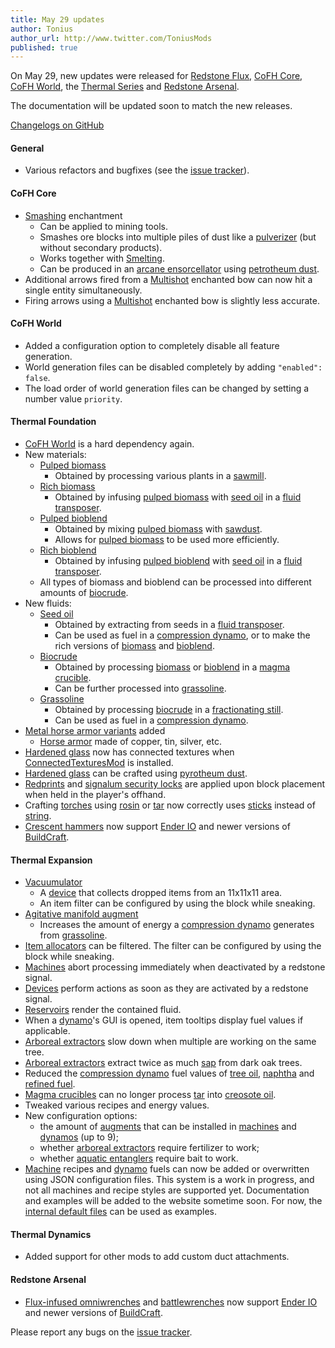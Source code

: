 ```yaml
---
title: May 29 updates
author: Tonius
author_url: http://www.twitter.com/ToniusMods
published: true
---
```


On May 29, new updates were released for [Redstone Flux](/docs/redstone-flux/),
[CoFH Core](/docs/1.12/cofh-core/), [CoFH World](/docs/1.12/cofh-world/), the [Thermal
Series](/docs/#thermal-series) and [Redstone Arsenal](/docs/1.12/redstone-arsenal/).

The documentation will be updated soon to match the new releases.

[Changelogs on GitHub](https://github.com/CoFH/Version)

#### General
* Various refactors and bugfixes (see the [issue
  tracker](https://github.com/CoFH/Feedback/issues?q=is%3Aissue+is%3Aclosed+label%3Afixed+sort%3Aupdated-desc)).

#### CoFH Core
* [Smashing](/docs/1.12/cofh-core/smashing/) enchantment
  * Can be applied to mining tools.
  * Smashes ore blocks into multiple piles of dust like a
    [pulverizer](/docs/1.12/thermal-expansion/pulverizer/) (but without secondary
    products).
  * Works together with [Smelting](/docs/1.12/cofh-core/smelting/).
  * Can be produced in an [arcane
    ensorcellator](/docs/1.12/thermal-expansion/arcane-ensorcellator/) using
    [petrotheum dust](/docs/1.12/thermal-foundation/petrotheum-dust/).
* Additional arrows fired from a [Multishot](/docs/1.12/cofh-core/multishot/)
  enchanted bow can now hit a single entity simultaneously.
* Firing arrows using a [Multishot](/docs/1.12/cofh-core/multishot/) enchanted bow is
  slightly less accurate.

#### CoFH World
* Added a configuration option to completely disable all feature generation.
* World generation files can be disabled completely by adding `"enabled":
  false`.
* The load order of world generation files can be changed by setting a number
  value `priority`.

#### Thermal Foundation
* [CoFH World](/docs/1.12/cofh-world/) is a hard dependency again.
* New materials:
  * [Pulped biomass](/docs/1.12/thermal-foundation/pulped-biomass/)
    * Obtained by processing various plants in a
      [sawmill](/docs/1.12/thermal-expansion/sawmill/).
  * [Rich biomass](/docs/1.12/thermal-foundation/rich-biomass/)
    * Obtained by infusing [pulped
      biomass](/docs/1.12/thermal-foundation/pulped-biomass/) with [seed
      oil](/docs/1.12/thermal-foundation/seed-oil/) in a [fluid
      transposer](/docs/1.12/thermal-expansion/fluid-transposer/).
  * [Pulped bioblend](/docs/1.12/thermal-foundation/pulped-bioblend/)
    * Obtained by mixing [pulped
      biomass](/docs/1.12/thermal-foundation/pulped-biomass/) with
      [sawdust](/docs/1.12/thermal-foundation/sawdust/).
    * Allows for [pulped biomass](/docs/1.12/thermal-foundation/pulped-biomass/) to
      be used more efficiently.
  * [Rich bioblend](/docs/1.12/thermal-foundation/rich-bioblend/)
    * Obtained by infusing [pulped
      bioblend](/docs/1.12/thermal-foundation/pulped-bioblend/) with [seed
      oil](/docs/1.12/thermal-foundation/seed-oil/) in a [fluid
      transposer](/docs/1.12/thermal-expansion/fluid-transposer/).
  * All types of biomass and bioblend can be processed into different amounts of
    [biocrude](/docs/1.12/thermal-foudation/biocrude/).
* New fluids:
  * [Seed oil](/docs/1.12/thermal-foundation/seed-oil/)
    * Obtained by extracting from seeds in a [fluid
      transposer](/docs/1.12/thermal-expansion/fluid-transposer/).
    * Can be used as fuel in a [compression
      dynamo](/docs/1.12/thermal-expansion/compression-dynamo/), or to make the rich
      versions of [biomass](/docs/1.12/thermal-foundation/pulped-biomass/) and
      [bioblend](/docs/1.12/thermal-foundation/pulped-bioblend/).
  * [Biocrude](/docs/1.12/thermal-foundation/biocrude/)
    * Obtained by processing [biomass](/docs/1.12/thermal-foundation/pulped-biomass/)
      or [bioblend](/docs/1.12/thermal-foundation/pulped-bioblend/) in a [magma
      crucible](/docs/1.12/thermal-expansion/magma-crucible/).
    * Can be further processed into
      [grassoline](/docs/1.12/thermal-foundation/grassoline/).
  * [Grassoline](/docs/1.12/thermal-foundation/grassoline/)
    * Obtained by processing [biocrude](/docs/1.12/thermal-foundation/biocrude/) in a
      [fractionating still](/docs/1.12/thermal-expansion/fractionating-still/).
    * Can be used as fuel in a [compression
      dynamo](/docs/1.12/thermal-expansion/compression-dynamo/).
* [Metal horse armor variants](/docs/1.12/thermal-foundation/horse-armor/) added
  * [Horse armor](https://minecraft.wiki/w/Horse_Armor) made of copper,
    tin, silver, etc.
* [Hardened glass](/docs/1.12/thermal-foundation/hardened-glass/) now has connected
  textures when
  [ConnectedTexturesMod](https://minecraft.curseforge.com/projects/ctm) is
  installed.
* [Hardened glass](/docs/1.12/thermal-foundation/hardened-glass/) can be crafted
  using [pyrotheum dust](/docs/1.12/thermal-foundation/pyrotheum-dust/).
* [Redprints](/docs/1.12/thermal-foundation/redprint/) and [signalum security
  locks](/docs/1.12/thermal-foundation/signalum-security-lock/) are applied upon
  block placement when held in the player's offhand.
* Crafting [torches](https://minecraft.wiki/w/Torch) using
  [rosin](/docs/1.12/thermal-foundation/rosin/) or
  [tar](/docs/1.12/thermal-foundation/tar/) now correctly uses
  [sticks](https://minecraft.wiki/w/Stick) instead of
  [string](https://minecraft.wiki/w/String).
* [Crescent hammers](/docs/1.12/thermal-foundation/crescent-hammer/) now support
  [Ender IO](http://enderio.com/) and newer versions of
  [BuildCraft](https://www.mod-buildcraft.com/).

#### Thermal Expansion
* [Vacuumulator](/docs/1.12/thermal-expansion/vacuumulator/)
  * A [device](/docs/1.12/thermal-expansion/devices/) that collects dropped items
    from an 11x11x11 area.
  * An item filter can be configured by using the block while sneaking.
* [Agitative manifold
  augment](/docs/1.12/thermal-expansion/augment-agitative-manifold/)
  * Increases the amount of energy a [compression
    dynamo](/docs/1.12/thermal-expansion/compression-dynamo/) generates from
    [grassoline](/docs/1.12/thermal-foundation/grassoline/).
* [Item allocators](/docs/1.12/thermal-expansion/item-allocator/) can be filtered.
  The filter can be configured by using the block while sneaking.
* [Machines](/docs/1.12/thermal-expansion/machines/) abort processing immediately
  when deactivated by a redstone signal.
* [Devices](/docs/1.12/thermal-expansion/devices/) perform actions as soon as they
  are activated by a redstone signal.
* [Reservoirs](/docs/1.12/thermal-expansion/reservoir/) render the contained fluid.
* When a [dynamo](/docs/1.12/thermal-expansion/dynamos/)'s GUI is opened, item
  tooltips display fuel values if applicable.
* [Arboreal extractors](/docs/1.12/thermal-expansion/arboreal-extractor/) slow down
  when multiple are working on the same tree.
* [Arboreal extractors](/docs/1.12/thermal-expansion/arboreal-extractor/) extract
  twice as much [sap](/docs/1.12/thermal-foundation/sap/) from dark oak trees.
* Reduced the [compression dynamo](/docs/1.12/thermal-expansion/compression-dynamo/)
  fuel values of [tree oil](/docs/1.12/thermal-foundation/tree-oil/),
  [naphtha](/docs/1.12/thermal-foundation/naphtha/) and [refined
  fuel](/docs/1.12/thermal-foundation/refined-fuel/).
* [Magma crucibles](/docs/1.12/thermal-expansion/magma-crucible/) can no longer
  process [tar](/docs/1.12/thermal-foundation/tar/) into [creosote
  oil](/docs/1.12/thermal-foundation/creosote-oil/).
* Tweaked various recipes and energy values.
* New configuration options:
  * the amount of [augments](/docs/1.12/thermal-expansion/augments/) that can be
    installed in [machines](/docs/1.12/thermal-expansion/machines/) and
    [dynamos](/docs/1.12/thermal-expansion/dynamos/) (up to 9);
  * whether [arboreal extractors](/docs/1.12/thermal-expansion/arboreal-extractor/)
    require fertilizer to work;
  * whether [aquatic entanglers](/docs/1.12/thermal-expansion/aquatic-entangler/)
    require bait to work.
* [Machine](/docs/1.12/thermal-expansion/machines/) recipes and
  [dynamo](/docs/1.12/thermal-expansion/dynamos/) fuels can now be added or
  overwritten using JSON configuration files. This system is a work in progress,
  and not all machines and recipe styles are supported yet. Documentation and
  examples will be added to the website sometime soon. For now, the [internal
  default
  files](https://github.com/CoFH/ThermalExpansion/tree/1.12/src/main/resources/assets/thermalexpansion/content)
  can be used as examples.

#### Thermal Dynamics
* Added support for other mods to add custom duct attachments.

#### Redstone Arsenal
* [Flux-infused omniwrenches](/docs/1.12/redstone-arsenal/flux-infused-omniwrench/)
  and [battlewrenches](/docs/1.12/redstone-arsenal/flux-infused-battlewrench/) now
  support [Ender IO](http://enderio.com/) and newer versions of
  [BuildCraft](https://www.mod-buildcraft.com/).

Please report any bugs on the [issue
tracker](http://www.github.com/CoFH/Feedback).
